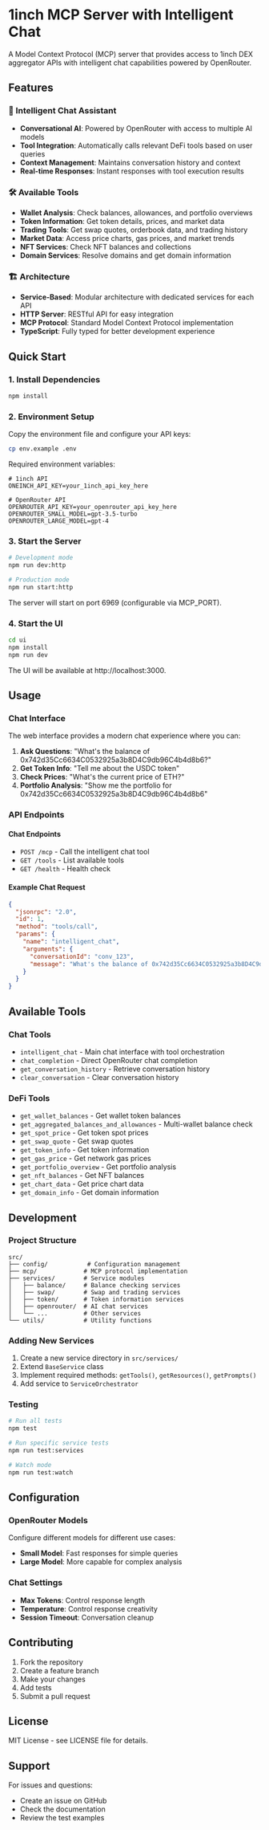 # 1inch MCP Server with Intelligent Chat

A Model Context Protocol (MCP) server that provides access to 1inch DEX aggregator APIs with intelligent chat capabilities powered by OpenRouter.

## Features

### 🤖 Intelligent Chat Assistant
- **Conversational AI**: Powered by OpenRouter with access to multiple AI models
- **Tool Integration**: Automatically calls relevant DeFi tools based on user queries
- **Context Management**: Maintains conversation history and context
- **Real-time Responses**: Instant responses with tool execution results

### 🛠️ Available Tools
- **Wallet Analysis**: Check balances, allowances, and portfolio overviews
- **Token Information**: Get token details, prices, and market data
- **Trading Tools**: Get swap quotes, orderbook data, and trading history
- **Market Data**: Access price charts, gas prices, and market trends
- **NFT Services**: Check NFT balances and collections
- **Domain Services**: Resolve domains and get domain information

### 🏗️ Architecture
- **Service-Based**: Modular architecture with dedicated services for each API
- **HTTP Server**: RESTful API for easy integration
- **MCP Protocol**: Standard Model Context Protocol implementation
- **TypeScript**: Fully typed for better development experience

## Quick Start

### 1. Install Dependencies
```bash
npm install
```

### 2. Environment Setup
Copy the environment file and configure your API keys:
```bash
cp env.example .env
```

Required environment variables:
```env
# 1inch API
ONEINCH_API_KEY=your_1inch_api_key_here

# OpenRouter API
OPENROUTER_API_KEY=your_openrouter_api_key_here
OPENROUTER_SMALL_MODEL=gpt-3.5-turbo
OPENROUTER_LARGE_MODEL=gpt-4
```

### 3. Start the Server
```bash
# Development mode
npm run dev:http

# Production mode
npm run start:http
```

The server will start on port 6969 (configurable via MCP_PORT).

### 4. Start the UI
```bash
cd ui
npm install
npm run dev
```

The UI will be available at http://localhost:3000.

## Usage

### Chat Interface
The web interface provides a modern chat experience where you can:

1. **Ask Questions**: "What's the balance of 0x742d35Cc6634C0532925a3b8D4C9db96C4b4d8b6?"
2. **Get Token Info**: "Tell me about the USDC token"
3. **Check Prices**: "What's the current price of ETH?"
4. **Portfolio Analysis**: "Show me the portfolio for 0x742d35Cc6634C0532925a3b8D4C9db96C4b4d8b6"

### API Endpoints

#### Chat Endpoints
- `POST /mcp` - Call the intelligent chat tool
- `GET /tools` - List available tools
- `GET /health` - Health check

#### Example Chat Request
```json
{
  "jsonrpc": "2.0",
  "id": 1,
  "method": "tools/call",
  "params": {
    "name": "intelligent_chat",
    "arguments": {
      "conversationId": "conv_123",
      "message": "What's the balance of 0x742d35Cc6634C0532925a3b8D4C9db96C4b4d8b6?"
    }
  }
}
```

## Available Tools

### Chat Tools
- `intelligent_chat` - Main chat interface with tool orchestration
- `chat_completion` - Direct OpenRouter chat completion
- `get_conversation_history` - Retrieve conversation history
- `clear_conversation` - Clear conversation history

### DeFi Tools
- `get_wallet_balances` - Get wallet token balances
- `get_aggregated_balances_and_allowances` - Multi-wallet balance check
- `get_spot_price` - Get token spot prices
- `get_swap_quote` - Get swap quotes
- `get_token_info` - Get token information
- `get_gas_price` - Get network gas prices
- `get_portfolio_overview` - Get portfolio analysis
- `get_nft_balances` - Get NFT balances
- `get_chart_data` - Get price chart data
- `get_domain_info` - Get domain information

## Development

### Project Structure
```
src/
├── config/           # Configuration management
├── mcp/             # MCP protocol implementation
├── services/        # Service modules
│   ├── balance/     # Balance checking services
│   ├── swap/        # Swap and trading services
│   ├── token/       # Token information services
│   ├── openrouter/  # AI chat services
│   └── ...          # Other services
└── utils/           # Utility functions
```

### Adding New Services
1. Create a new service directory in `src/services/`
2. Extend `BaseService` class
3. Implement required methods: `getTools()`, `getResources()`, `getPrompts()`
4. Add service to `ServiceOrchestrator`

### Testing
```bash
# Run all tests
npm test

# Run specific service tests
npm run test:services

# Watch mode
npm run test:watch
```

## Configuration

### OpenRouter Models
Configure different models for different use cases:
- **Small Model**: Fast responses for simple queries
- **Large Model**: More capable for complex analysis

### Chat Settings
- **Max Tokens**: Control response length
- **Temperature**: Control response creativity
- **Session Timeout**: Conversation cleanup

## Contributing

1. Fork the repository
2. Create a feature branch
3. Make your changes
4. Add tests
5. Submit a pull request

## License

MIT License - see LICENSE file for details.

## Support

For issues and questions:
- Create an issue on GitHub
- Check the documentation
- Review the test examples 